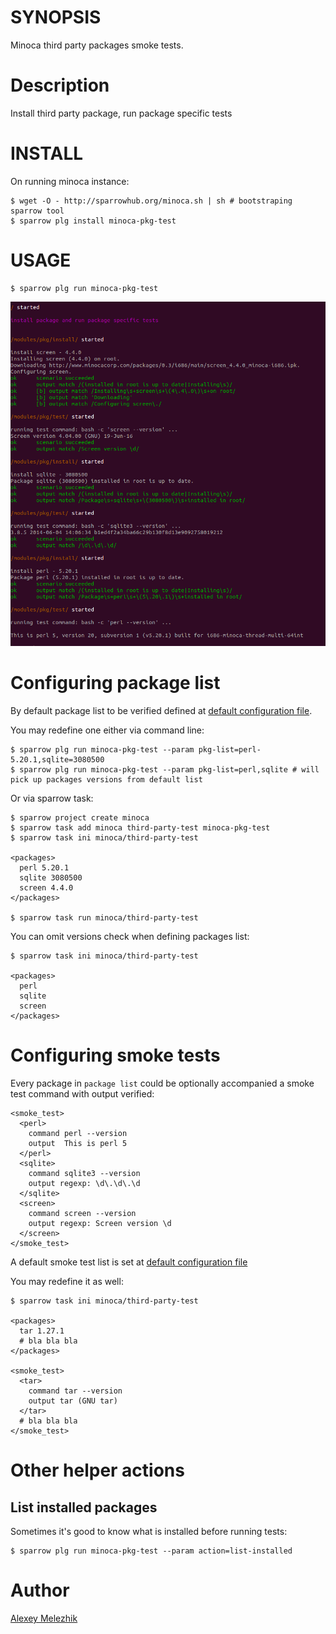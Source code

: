 # SYNOPSIS

Minoca third party packages smoke tests.

# Description

Install third party package, run package specific tests

# INSTALL

On running minoca instance:

    $ wget -O - http://sparrowhub.org/minoca.sh | sh # bootstraping sparrow tool
    $ sparrow plg install minoca-pkg-test

# USAGE

    $ sparrow plg run minoca-pkg-test

![minoca-pkg-test screen shot](https://raw.githubusercontent.com/melezhik/minoca-pkg-test/master/minoca-pkg-test.png)

# Configuring package list

By default package list to be verified defined at [default configuration file](https://github.com/melezhik/minoca-pkg-test/blob/master/suite.ini).

You may redefine one either via command line:

    $ sparrow plg run minoca-pkg-test --param pkg-list=perl-5.20.1,sqlite=3080500
    $ sparrow plg run minoca-pkg-test --param pkg-list=perl,sqlite # will pick up packages versions from default list

Or via sparrow task:


    $ sparrow project create minoca
    $ sparrow task add minoca third-party-test minoca-pkg-test
    $ sparrow task ini minoca/third-party-test

    <packages>
      perl 5.20.1
      sqlite 3080500  
      screen 4.4.0
    </packages>
    
    $ sparrow task run minoca/third-party-test

You can omit versions check when defining packages list:

    $ sparrow task ini minoca/third-party-test

    <packages>
      perl
      sqlite
      screen
    </packages>

# Configuring smoke tests

Every package in `package list` could be optionally accompanied a smoke test command with output verified:


    <smoke_test>
      <perl>
        command perl --version
        output  This is perl 5
      </perl>
      <sqlite>
        command sqlite3 --version
        output regexp: \d\.\d\.\d
      </sqlite>
      <screen>
        command screen --version
        output regexp: Screen version \d
      </screen>
    </smoke_test>

A default smoke test list is set at [default configuration file](https://github.com/melezhik/minoca-pkg-test/blob/master/suite.ini)
    
You may redefine it as well:

    $ sparrow task ini minoca/third-party-test

    <packages>
      tar 1.27.1
      # bla bla bla
    </packages>
  
    <smoke_test>
      <tar>
        command tar --version
        output tar (GNU tar)    
      </tar>
      # bla bla bla
    </smoke_test>

# Other helper actions

## List installed packages

Sometimes it's good to know what is installed before running tests:

    $ sparrow plg run minoca-pkg-test --param action=list-installed


# Author

[Alexey Melezhik](mailto:melezhik@gmail.com)  

  
